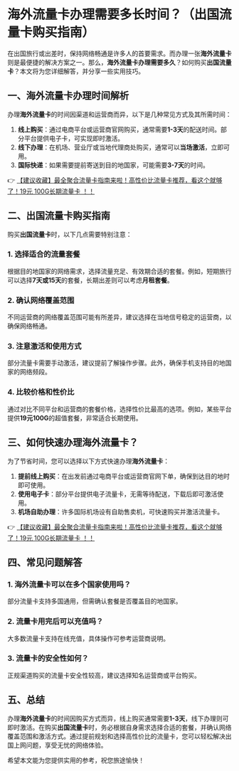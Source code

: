 # 海外流量卡办理需要多长时间？（出国流量卡购买指南）

在出国旅行或出差时，保持网络畅通是许多人的首要需求。而办理一张**海外流量卡**则是最便捷的解决方案之一。那么，**海外流量卡办理需要多久**？如何购买**出国流量卡**？本文将为您详细解答，并分享一些实用技巧。

## 一、海外流量卡办理时间解析

办理**海外流量卡**的时间因渠道和运营商而异，以下是几种常见方式及其所需时间：

1. **线上购买**：通过电商平台或运营商官网购买，通常需要**1-3天**的配送时间。部分平台提供电子卡，可实现即时激活。
2. **线下办理**：在机场、营业厅或当地代理商处购买，通常可以**当场激活**，立即可用。
3. **国际快递**：如果需要提前寄送到目的地国家，可能需要**3-7天**的时间。

👉 [【建议收藏】最全聚合流量卡指南来啦！高性价比流量卡推荐，看这个就够了！19元 100G长期流量卡 ！！](https://bit.ly/Liuliangka)

## 二、出国流量卡购买指南

购买**出国流量卡**时，以下几点需要特别注意：

### 1. 选择适合的流量套餐
根据目的地国家的网络需求，选择流量充足、有效期合适的套餐。例如，短期旅行可以选择**7天或15天**的套餐，长期出差则可以考虑**月租套餐**。

### 2. 确认网络覆盖范围
不同运营商的网络覆盖范围可能有所差异，建议选择在当地信号稳定的运营商，以确保网络畅通。

### 3. 注意激活和使用方式
部分流量卡需要手动激活，建议提前了解操作步骤。此外，确保手机支持目的地国家的网络频段。

### 4. 比较价格和性价比
通过对比不同平台和运营商的套餐价格，选择性价比最高的选项。例如，某些平台提供**19元100G**的超值套餐，非常适合长期使用。

## 三、如何快速办理海外流量卡？

为了节省时间，您可以选择以下方式快速办理**海外流量卡**：

1. **提前线上购买**：在出发前通过电商平台或运营商官网下单，确保到达目的地时即可使用。
2. **使用电子卡**：部分平台提供电子流量卡，无需等待配送，下载后即可激活使用。
3. **机场自助办理**：许多国际机场设有自助售卖机，可快速购买并激活流量卡。

👉 [【建议收藏】最全聚合流量卡指南来啦！高性价比流量卡推荐，看这个就够了！19元 100G长期流量卡 ！！](https://bit.ly/Liuliangka)

## 四、常见问题解答

### 1. 海外流量卡可以在多个国家使用吗？
部分流量卡支持多国通用，但需确认套餐是否覆盖目的地国家。

### 2. 流量卡用完后可以充值吗？
大多数流量卡支持在线充值，具体操作可参考运营商说明。

### 3. 流量卡的安全性如何？
正规渠道购买的流量卡安全性较高，建议选择知名运营商或平台购买。

## 五、总结

办理**海外流量卡**的时间因购买方式而异，线上购买通常需要**1-3天**，线下办理则可即时激活。在购买**出国流量卡**时，务必根据自身需求选择合适的套餐，并确认网络覆盖范围和激活方式。通过提前规划和选择高性价比的流量卡，您可以轻松解决出国上网问题，享受无忧的网络体验。

希望本文能为您提供实用的参考，祝您旅途愉快！